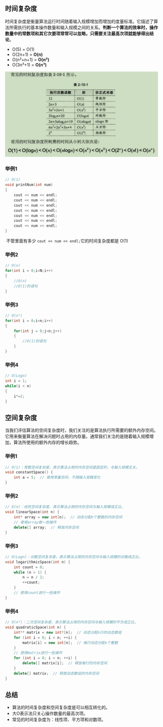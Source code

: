 ## 时间复杂度

​	时间复杂度是衡量算法运行时间随着输入规模增加而增加的度量标准。它描述了算法所需执行的基本操作数量和输入规模之间的关系。**判断一个算法的效率时，操作数量中的常数项和其它次要项常常可以忽略，只需要关注最高次项就能够得出结论**。

- O(5) = O(1)
- O(2n+1) = **O(n)**
- O(n²+n+1) = **O(n²)**
- O(3n³+1) = **O(n³)**

![](..\picture\时间复杂度.png)

### 举例1

```c++
// O(1)
void printNum(int num)
{
    cout << num << endl;
    cout << num << endl;
	cout << num << endl;
	cout << num << endl;
	cout << num << endl;
	cout << num << endl;
	cout << num << endl;
}
```

​	不管里面有多少 `cout << num << endl;`它的时间复杂度都是 O(1)

### 举例2

```c++
// O(n)
for(int i = 0;i<N;i++)
{
	//O(n)
	//O(1)的语句
}
```

### 举例3

```c++
// O(n²)
for(int i = 0;i<n;i++)
{
	for(int j = 0;j<n;j++)
	{
		//O(1)的语句
	}
}
```

### 举例4

```c++
// O(Logn)
int i = 1;
while(i < n)
{
	i*=2;
}
```

## 空间复杂度

​	当我们评估算法的空间复杂度时，我们关注的是算法执行所需要的额外内存空间。它用来衡量算法在解决问题时占用的内存量。通常我们关注的是随着输入规模增加，算法所使用的额外内存的增长趋势。

### 举例1

```c++
// O(1)：常数空间复杂度，表示算法占用的内存空间是固定的，与输入规模无关。
void constantSpace() {
    int a = 5;  // 使用常量空间，不随输入规模变化
}
```

### 举例2

```c++
// O(n)：线性空间复杂度，表示算法占用的内存空间与输入规模成正比。
void linearSpace(int n) {
    int* array = new int[n];  // 动态分配n个整数的内存空间
    // 使用array做一些操作
    delete[] array;  // 释放内存空间
}
```

### 举例3

```c++
// O(Logn)：对数空间复杂度，表示算法占用的内存空间与输入规模的对数成正比。
void logarithmicSpace(int n) {
    int count = 0;
    while (n > 1) {
        n = n / 2;
        ++count;
    }
    // 使用count进行一些操作
}
```

### 举例4

```c++
// O(n²)：二次空间复杂度，表示算法占用的内存空间与输入规模的平方成正比。
void quadraticSpace(int n) {
    int** matrix = new int*[n];  // 动态分配n行的动态数组
    for (int i = 0; i < n; ++i) {
        matrix[i] = new int[n];  // 每行动态分配n个整数
    }
    // 使用matrix进行一些操作
    for (int i = 0; i < n; ++i) {
        delete[] matrix[i];  // 释放每行的内存空间
    }
    delete[] matrix;  // 释放动态数组的内存空间
}
```

## 总结

- 算法的时间复杂度和空间复杂度是可以相互转化的。
- 大O表示法只关心操作数量的最高次项。
- 常见的时间复杂度为：线性项、平方项和对数项。